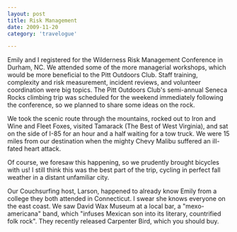 ```yaml
---
layout: post
title: Risk Management
date: 2009-11-20
category: 'travelogue'

---
```

Emily and I registered for the Wilderness Risk Management Conference in Durham, NC. We attended some of the more managerial workshops, which would be more beneficial to the Pitt Outdoors Club. Staff training, complexity and risk measurement, incident reviews, and volunteer coordination were big topics. The Pitt Outdoors Club's semi-annual Seneca Rocks climbing trip was scheduled for the weekend immediately following the conference, so we planned to share some ideas on the rock.

We took the scenic route through the mountains, rocked out to Iron and Wine and Fleet Foxes, visited Tamarack (The Best of West Virginia), and sat on the side of I-85 for an hour and a half waiting for a tow truck. We were 15 miles from our destination when the mighty Chevy Malibu suffered an ill-fated heart attack.

Of course, we foresaw this happening, so we prudently brought bicycles with us! I still think this was the best part of the trip, cycling in perfect fall weather in a distant unfamiliar city.

Our Couchsurfing host, Larson, happened to already know Emily from a college they both attended in Connecticut. I swear she knows everyone on the east coast. We saw David Wax Museum at a local bar, a "mexo-americana" band, which "infuses Mexican son into its literary, countrified folk rock". They recently released Carpenter Bird, which you should buy.
